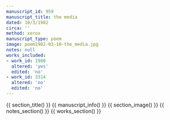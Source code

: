```yaml
---
manuscript_id: 959
manuscript_title: the media
dated: 10/3/1982
circa: ''
method: xerox
manuscript_type: poem
image: poem1982-03-10-the_media.jpg
notes: null
works_included:
- work_id: 1980
  altered: 'yes'
  edited: 'no'
- work_id: 3314
  altered: 'no'
  edited: 'no'
---
```


{{ section_title() }}
{{ manuscript_info() }}
{{ section_image() }}
{{ notes_section() }}
{{ works_section() }}
